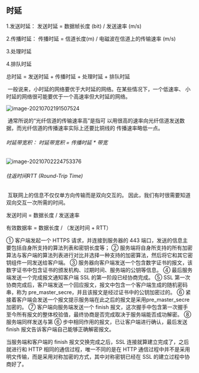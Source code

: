 ## 时延

1.发送时延： 发送时延 = 数据帧长度 (bit) / 发送速率 (m/s)

2.传播时延： 传播时延 = 信道长度(m) / 电磁波在信道上的传输速率 (m/s)

3.处理时延

4.排队时延

总时延 = 发送时延 + 传播时延 + 处理时延 + 排队时延

​ 一般说来，小时延的网络要优于大时延的网络。在某些情况下，一个低速率、 小时延的网络很可能要优于一个高速率但大时延的网络。

![image-20210702191507524](C:\Users\Xiao\AppData\Roaming\Typora\typora-user-images\image-20210702191507524.png)

​ 通常所说的“光纤信道的传输速率高”是指可 以用很高的速率向光纤信道发送数据，而光纤信道的传播速率实际上还要比铜线的 传播速率略低一点。

###### 时延带宽积： 时延带宽积 = 传播时延 * 带宽

![image-20210702224753376](C:\Users\Xiao\AppData\Roaming\Typora\typora-user-images\image-20210702224753376.png)

###### 往返时间RTT (Round-Trip Time)

​ 互联网上的信息不仅仅单方向传输而是双向交互的。 因此，我们有时很需要知道双向交互一次所需的时间。

发送时间 = 数据长度 / 发送速率

有效数据率 = 数据长度 / （发送时间 + RTT）


① 客户端发起一个 HTTPS 请求，并连接到服务器的 443 端口，发送的信息主要包括自身所支持的算法列表和密钥长度等；
② 服务端将自身所支持的所有加密算法与客户端的算法列表进行对比并选择一种支持的加密算法，然后将它和其它密钥组件一同发送给客户端。
③ 服务器向客户端发送一个包含数字证书的报文，该数字证书中包含证书的颁发机构、过期时间、服务端的公钥等信息。
④ 最后服务端发送一个完成报文通知客户端 SSL 的第一阶段已经协商完成。
⑤ SSL 第一次协商完成后，客户端发送一个回应报文，报文中包含一个客户端生成的随机密码串，称为 pre_master_secre，并且该报文是经过证书中的公钥加密过的。
⑥ 紧接着客户端会发送一个报文提示服务端在此之后的报文是采用pre_master_secre 加密的。
⑦ 客户端向服务端发送一个 finish 报文，这次握手中包含第一次握手至今所有报文的整体校验值，最终协商是否完成取决于服务端能否成功解密。
⑧ 服务端同样发送与第 ⑥ 步中相同作用的报文，已让客户端进行确认，最后发送 finish 报文告诉客户端自己能够正确解密报文。

当服务端和客户端的 finish 报文交换完成之后，SSL 连接就算建立完成了，之后就进行和 HTTP 相同的通信过程，唯一不同的是在 HTTP 通信过程中并不是采用明文传输，而是采用对称加密的方式，其中对称密钥已经在 SSL 的建立过程中协商好了。
